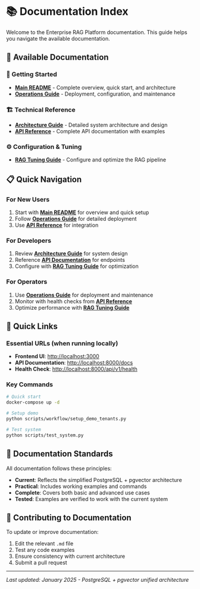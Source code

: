 # 📚 Documentation Index

Welcome to the Enterprise RAG Platform documentation. This guide helps you navigate the available documentation.

## 📖 Available Documentation

### **🚀 Getting Started**
- **[Main README](../README.md)** - Complete overview, quick start, and architecture
- **[Operations Guide](OPERATIONS_GUIDE.md)** - Deployment, configuration, and maintenance

### **🏗️ Technical Reference**
- **[Architecture Guide](Architecture.md)** - Detailed system architecture and design
- **[API Reference](API_REFERENCE.md)** - Complete API documentation with examples

### **⚙️ Configuration & Tuning**
- **[RAG Tuning Guide](RAG_TUNING.md)** - Configure and optimize the RAG pipeline

## 📋 Quick Navigation

### For New Users
1. Start with **[Main README](../README.md)** for overview and quick setup
2. Follow **[Operations Guide](OPERATIONS_GUIDE.md)** for detailed deployment
3. Use **[API Reference](API_REFERENCE.md)** for integration

### For Developers
1. Review **[Architecture Guide](Architecture.md)** for system design
2. Reference **[API Documentation](API_REFERENCE.md)** for endpoints
3. Configure with **[RAG Tuning Guide](RAG_TUNING.md)** for optimization

### For Operators
1. Use **[Operations Guide](OPERATIONS_GUIDE.md)** for deployment and maintenance
2. Monitor with health checks from **[API Reference](API_REFERENCE.md)**
3. Optimize performance with **[RAG Tuning Guide](RAG_TUNING.md)**

## 🔗 Quick Links

### Essential URLs (when running locally)
- **Frontend UI**: [http://localhost:3000](http://localhost:3000)
- **API Documentation**: [http://localhost:8000/docs](http://localhost:8000/docs)
- **Health Check**: [http://localhost:8000/api/v1/health](http://localhost:8000/api/v1/health)

### Key Commands
```bash
# Quick start
docker-compose up -d

# Setup demo
python scripts/workflow/setup_demo_tenants.py

# Test system
python scripts/test_system.py
```

## 📝 Documentation Standards

All documentation follows these principles:
- **Current**: Reflects the simplified PostgreSQL + pgvector architecture
- **Practical**: Includes working examples and commands
- **Complete**: Covers both basic and advanced use cases
- **Tested**: Examples are verified to work with the current system

## 🤝 Contributing to Documentation

To update or improve documentation:
1. Edit the relevant `.md` file
2. Test any code examples
3. Ensure consistency with current architecture
4. Submit a pull request

---

*Last updated: January 2025 - PostgreSQL + pgvector unified architecture*